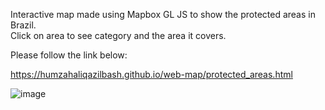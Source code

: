 Interactive map made using Mapbox GL JS to show the protected areas in Brazil.  
Click on area to see category and the area it covers.

Please follow the link below:

https://humzahaliqazilbash.github.io/web-map/protected_areas.html

![image](https://github.com/HumzahAliQazilbash/web-map/assets/152615068/dfaaced4-ca45-4c7b-b99a-a7152a7c0e5c)

